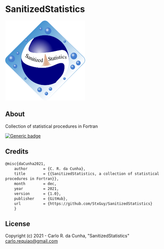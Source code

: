 

# SanitizedStatistics


<img src="https://github.com/StxGuy/SanitizedStatistics/blob/main/logo/stat.png" width="256" height="256">

## About

Collection of statistical procedures in Fortran
    
[![Generic badge](https://img.shields.io/badge/GitHub-StxGuy/SanitizedStatistics-<COLOR>.svg)](https://github.com/StxGuy/SanitizedStatistics)


## Credits


    @misc{daCunha2021,
        author       = {C. R. da Cunha},
        title        = {{SanitizedStatistics, a collection of statistical procedures in Fortran}},
        month        = dec,
        year         = 2021,
        version      = {1.0},
        publisher    = {GitHub},
        url          = {https://github.com/StxGuy/SanitizedStatistics}
        }
        
## License

Copyright (c) 2021 - Carlo R. da Cunha, "SanitizedStatistics" \
<carlo.requiao@gmail.com>
